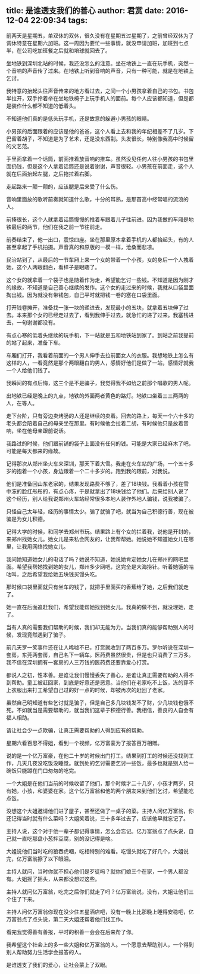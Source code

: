 title: 是谁透支我们的善心
author: 君赏
date: 2016-12-04 22:09:34
tags:
---
前两天是星期五，单双休的双休，很久没有在星期五过星期了，之前曾经双休为了调休特意在星期六加班。这一周因为要忙一些事情，就没申请加班，加班到七点半，在公司吃加班餐之后就和培球就回去了。

坐地铁到深圳北站的时候，我还没怎么的注意。坐在地铁上一直在玩手机，突然一个音响的声音传了过来。在地铁上听到音响的声音，只有一种可能，就是在地铁上乞讨。

我特意的抬起头往声音传来的地方看过去，之间一个小男孩拿着自己的书包。书包半拉开，双手拎着举在坐地铁椅子上玩手机人的面前。每个人应该都知道，但是都是装作什么都不知道的低着头。

不知道他们真的是低头玩手机，还是故意的躲避小男孩的眼睛。

小男孩的后面跟着的应该是他的爸爸，这个人看上去和我的年纪相差不了几岁。下巴留着胡子，不知道是为了艺术，还是没东西刮。头发很长，特别像我高中时候留的文艺范。

手里面拿着一个话筒，前面推着放音响的推车。虽然没见任何人往小男孩的书包里面扔钱，但是这个人拿着话筒还是说着谢谢，声音很轻。小男孩在前面走，这个人就在后面抬起左腿，之后拖拉着右脚。

走起路来一颠一颠的，应该腿是后来受了什么伤。

音响里面放的歌听前奏就知道什么歌，十分的耳熟，是那首高中经常唱的流浪的人。

前揍很长，这个人就拿着话筒慢慢的推着车跟着儿子往前进。因为我做的车厢是地铁最后的两节，他们在我之前一节往前走。

前奏结束了，他一出口，震惊四座。坐在那里原本拿着手机的人都抬起头，有的人甚至拿起了手机拍摄。声音真的和原版的一模一样，沧桑而悲凉。

民治站到了，从最后的一节车厢上来一个女的带着一个小孩，女的身后一个人拽着她，这个人两眼翻白，看样子是眼瞎了。

这个女的就拿着一个袋子也是随着作为走，希望能乞讨一些钱。不知道是因为刚才的缘故，不知道是自己善心继续的发作。这个女的走过来的时候，我就从口袋里面掏出钱。因为就没有带钱包，自己平时就把钱一卷的塞在口袋里面。

打开钱卷摊开，准备找一张一块的递进去，发现最小的五块，就拿着五块伸了过去。本来那个女的已经走过去了，看到我伸手过去，就急忙的递了过来。我塞钱进去，一句谢谢都没有。

有点心寒的低着头继续的玩手机，下一站就是五和地铁站到家了。到站之前我提前的站了起来，准备下车。

车厢们打开，我看着前面的一个男人伸手去拉前面女人的衣服。我想地铁上怎么有这样的人，一看竟然是那个两眼翻白的男人，感情好他们是做了一站，感情好就我一个人给他们钱了。

我瞬间的有点后悔，这三个是不是骗子，我觉得我不如给之前那个唱歌的男人呢。

出地铁已经是晚上的九点，地铁的外面两者黄色的路灯。地铁口坐着三三两两的人，在等人。

走下台阶，只有旁边卖烤肠的人还是继续的卖着。回去的路上，每天一个六十多的老头都会陪着自己的母亲坐在那里。有时候他会拉着二胡，有时候他只是放着音响，坐在他母亲跟前说话。

我路过的时候，他们跟前铺的袋子上面没有任何的钱。可能是大家已经麻木了吧，可能是每天都来的缘故。

记得那次从郑州坐火车来深圳，那天下着大雪。我走在火车站的广场，一个五十多岁的抱着一个小孩，身边跟着一个二十多岁的。跑到我的跟前，对我说。

他们是准备回山东老家的，结果发现路费不够了，差了18块钱。我看着小孩在雪中冻的脸红彤彤的，有点心疼，于是就拿出了18块钱给了他们。后来给别人说了这个经历，别人给我说郑州火车站经常很多本地人装作外地人骗钱，说我被骗了。

只怪自己太年轻，经历的事情太少。骗了就骗了吧，就当为自己积德行善，现在被骗是为女儿积德。

记得大学的时候，和同学去郑州市玩。结果路上有个女的拦着我，说他是开封的，来郑州找她女儿。她女儿是来私会网友的，让我帮帮她。她说她不知道她女儿在哪里，让我用网络找她女儿。

我问她知道她女儿的电话了吗？她说不知道，她说她肯定她女儿在郑州的网吧里面。希望我帮她找到她的女儿，郑州多少网吧，这完全是大海捞针。听着她饿的咕咕叫，之后希望我给她五块钱买馒头吃。

那时候口袋里面就只有坐车的钱了，就把手里面买的香蕉给了她，之后我们就走了。

她一直在后面追赶我们，希望我能帮她找到她女儿。我真的做不到，就没理她，走了。

当有人真的需要我们帮助的时候，我们却无能为力。当我们真的能够帮助别人的时候，发现竟然遇到了骗子。

前几天罗一笑事件还在让人唏嘘不已，打赏就收到了两百多万。罗尔听说在深圳一套房，东莞两套房，自己名下一辆车。医药费虽然很贵，但是也只消费了三万多。我不信在深圳拥有一套房的人三万钱的医药费还要靠爱心打赏。

都说人之初，性本善。是谁让我们慢慢丢失了善心，是谁让真正需要帮助的人得不到帮助。童工被赶回家，到底是好意还是恶意。当他们在老家吃不上饭，冻的穿不上衣服出来打工希望自己过的好一点的时候，却被再次的赶回了老家。

虽然自己明知道有些乞讨就是骗子，但是自己多几块钱发不了财，少几块钱也饿不死。不如就当是需要帮助的，就当我们这辈子积德行善。我相信，善良的人自会有福人相助。

请让社会少一点欺骗，让真正需要帮助的人得到应有的帮助。

星期六看百思不得姐，看到一个视频，亿万富豪为了报答百万相赠。

说的是一个亿万富豪，在他二十岁的时候出门打工。结果到打工的时候还没找到工作，几天几夜没吃饭没睡觉。就到处的乞讨需要乞讨一些饭，最多也就是别人给一碗饭只能蹲在门口匆匆的吃完。

一个大姐是在他们当前的时候收留了他们，那个时候才二十几岁，小孩才两岁，只有她，小孩，和婆婆在家。这个亿万富翁和他的两个朋友来到他们乞讨，希望能吃点饭。

没想这个大姐邀请他们进了屋子，甚至还做了一桌子的菜。主持人问亿万富翁，你还记得当时就有什么菜吗？大姐笑着说，三十多年过去了，应该他早就忘记了。

主持人说，这个对于他一辈子都记得事情，怎么会忘记。亿万富翁点了点头说，自己就一直吃那盘小葱拌豆腐，别的没记得是啥。

大姐说他们当时吃的狼吞虎咽，吃相特别的难看。吃馒头就吃了好几个，大姐说完，亿万富翁擦了以下眼泪。

主持人就问，当时你就不担心他们是歹徒吗？就你们娘三个在家，一个男人都没有。大姐摇了摇头，从来都没想过这些。

主持人就问亿万富翁，吃完之后你们就走了吗？亿万富翁说，没有，大姐让他们三个住了下来。

主持人问亿万富翁你现在没少住五星酒店吧，没有一晚上比那晚上睡得安稳吧，亿万富翁点了点头说，第二天大姐还帮着他们找工作。

看完我觉得善有善报，平时的积善一会会在后来帮了你。

我希望这个社会上的多一些大姐和亿万富翁的人。一个愿意去帮助别人，一个得到别人帮助努力生活学会报答的人。

是谁透支了我们的爱心，让社会蒙上了双眼。

